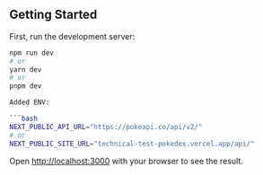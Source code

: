 ## Getting Started

First, run the development server:

```bash
npm run dev
# or
yarn dev
# or
pnpm dev

Added ENV:

```bash
NEXT_PUBLIC_API_URL="https://pokeapi.co/api/v2/"
# or
NEXT_PUBLIC_SITE_URL="technical-test-pokedex.vercel.app/api/"
```

Open [http://localhost:3000](http://localhost:3000) with your browser to see the result.